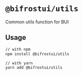 # `@bifrostui/utils`

Common utils function for BUI

## Usage

```sh
// with npm
npm install @bifrostui/utils

// with yarn
yarn add @bifrostui/utils
```
